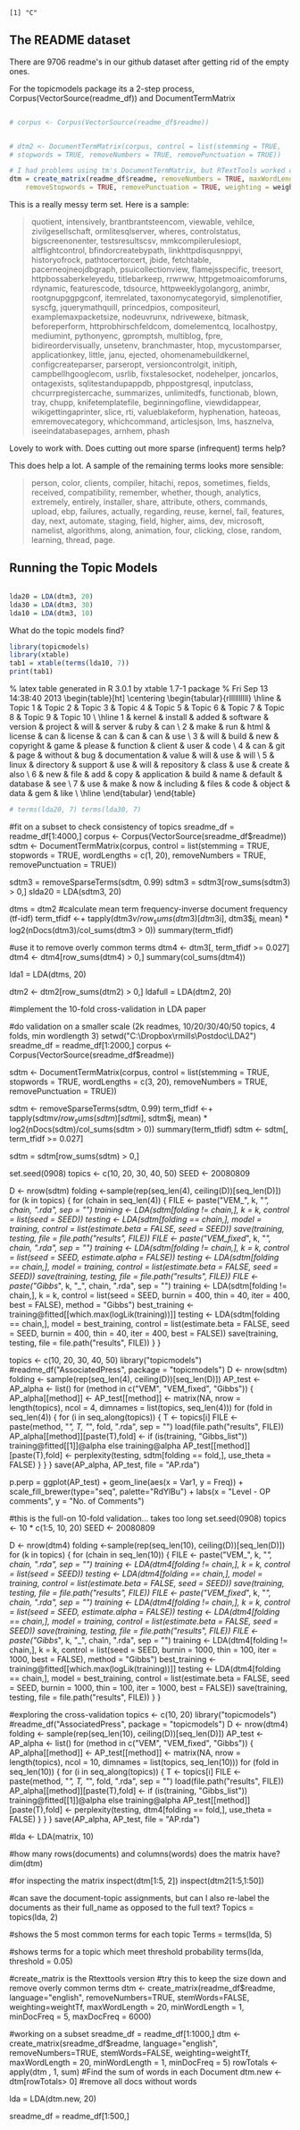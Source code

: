 
```
[1] "C"
```

## The README dataset 

There are 9706 readme's in our github dataset after getting rid of the empty ones.

For the topicmodels package its a 2-step process, Corpus(VectorSource(readme_df)) and DocumentTermMatrix


```r

# corpus <- Corpus(VectorSource(readme_df$readme))


# dtm2 <- DocumentTermMatrix(corpus, control = list(stemming = TRUE,
# stopwords = TRUE, removeNumbers = TRUE, removePunctuation = TRUE))

# I had problems using tm's DocumentTermMatrix, but RTextTools worked ok
dtm = create_matrix(readme_df$readme, removeNumbers = TRUE, maxWordLength = 20, 
    removeStopwords = TRUE, removePunctuation = TRUE, weighting = weightTf)
```


This is a really messy term set. Here is a sample:

> quotient, intensively, brantbrantsteencom, viewable, vehilce, zivilgesellschaft, ormlitesqlserver, wheres, controlstatus, bigscreenonenter, testsresultscsv, mmkcompilerulesiopt, altflightcontrol, bfindorcreatebypath, linkhttpdisqusnppyi, historyofrock, pathtocertorcert, jbide, fetchtable, pacerneojneojdbgraph, psuicollectionview, flamejsspecific, treesort, httpbossaberkeleyedu, titlebarkeep, rrwrww, httpgetmoaicomforums, rdynamic, featurescode, tdsource, httpweeklygolangorg, animbr, rootgnupggpgconf, itemrelated, taxonomycategoryid, simplenotifier, syscfg, jquerymathquill, princedpios, compositeurl, examplemaxpacketsize, nodeuvrunx, ndrivewexe, bitmask, beforeperform, httprobhirschfeldcom, domelementcq, localhostpy, mediumint, pythonyenc, gpromptsh, multiblog, fpre, bidireordervisually, unsetenv, branchmaster, htop, mycustomparser, applicationkey, little, janu, ejected, ohomenamebuildkernel, configcreateparser, parseropt, versioncontrolgit, initiph, campbellhgooglecom, usrlib, fixstalesocket, nodehelper, joncarlos, ontagexists, sqlitestandupappdb, phppostgresql, inputclass, chcurrpregistercache, summarizes, unlimitedfs, functionab, blown, tray, chupp, knifetemplatefile, beginningofline, viewdidappear, wikigettingaprinter, slice, rti, valueblakeform, hyphenation, hateoas, emremovecategory, whichcommand, articlesjson, lms, hasznelva, iseeindatabasepages, arnhem, phash

Lovely to work with. Does cutting out more sparse (infrequent) terms help?



This does help a  lot. A sample of the remaining terms looks more sensible: 

> person, color, clients, compiler, hitachi, repos, sometimes, fields, received, compatibility, remember, whether, though, analytics, extremely, entirely, installer, share, attribute, others, commands, upload, ebp, failures, actually, regarding, reuse, kernel, fail, features, day, next, automate, staging, field, higher, aims, dev, microsoft, namelist, algorithms, along, animation, four, clicking, close, random, learning, thread, page.

## Running the  Topic Models


```r

lda20 = LDA(dtm3, 20)
lda30 = LDA(dtm3, 30)
lda10 = LDA(dtm3, 10)
```


What do the topic models find?


```r
library(topicmodels)
library(xtable)
tab1 = xtable(terms(lda10, 7))
print(tab1)
```

% latex table generated in R 3.0.1 by xtable 1.7-1 package
% Fri Sep 13 14:38:40 2013
\begin{table}[ht]
\centering
\begin{tabular}{rllllllllll}
  \hline
 & Topic 1 & Topic 2 & Topic 3 & Topic 4 & Topic 5 & Topic 6 & Topic 7 & Topic 8 & Topic 9 & Topic 10 \\ 
  \hline
1 & kernel & install & added & software & version & project & will & server & ruby & can \\ 
  2 & make & run & html & license & can & license & can & can & can & use \\ 
  3 & will & build & new & copyright & game & please & function & client & user & code \\ 
  4 & can & git & page & without & bug & documentation & value & will & use & will \\ 
  5 & linux & directory & support & use & will & repository & class & use & create & also \\ 
  6 & new & file & add & copy & application & build & name & default & database & see \\ 
  7 & use & make & now & including & files & code & object & data & gem & like \\ 
   \hline
\end{tabular}
\end{table}

```r
# terms(lda20, 7) terms(lda30, 7)
```




#fit on a subset to check consistency of topics
sreadme_df = readme_df[1:4000,]
corpus <- Corpus(VectorSource(sreadme_df$readme))
sdtm <- DocumentTermMatrix(corpus,
	control = list(stemming = TRUE, stopwords = TRUE, wordLengths = c(1, 20),
	removeNumbers = TRUE, removePunctuation = TRUE))
	
sdtm3 = removeSparseTerms(sdtm, 0.99)
sdtm3 = sdtm3[row_sums(sdtm3) > 0,]
slda20 = LDA(sdtm3, 20)


dtms = dtm2
#calculate mean term frequency-inverse document frequency (tf-idf)
term_tfidf <-+ tapply(dtm3$v/row_sums(dtm3)[dtm3$i], dtm3$j, mean) *
	log2(nDocs(dtm3)/col_sums(dtm3 > 0))
summary(term_tfidf)

#use it to remove overly common terms
dtm4 <- dtm3[, term_tfidf >= 0.027]
dtm4 <- dtm4[row_sums(dtm4) > 0,]
summary(col_sums(dtm4))

lda1 = LDA(dtms, 20)

dtm2 <- dtm2[row_sums(dtm2) > 0,]
ldafull = LDA(dtm2, 20)



#implement the 10-fold cross-validation in LDA paper


#do validation on a smaller scale (2k readmes, 10/20/30/40/50 topics, 4 folds, min wordlength 3)
setwd("C:\\Dropbox\\rmills\\Postdoc\\LDA2")
sreadme_df = readme_df[1:2000,]
corpus <- Corpus(VectorSource(sreadme_df$readme))

sdtm <- DocumentTermMatrix(corpus,
	control = list(stemming = TRUE, stopwords = TRUE, wordLengths = c(3, 20),
	removeNumbers = TRUE, removePunctuation = TRUE))

sdtm <- removeSparseTerms(sdtm, 0.99)
term_tfidf <-+ tapply(sdtm$v/row_sums(sdtm)[sdtm$i], sdtm$j, mean) *
	log2(nDocs(sdtm)/col_sums(sdtm > 0))
summary(term_tfidf)
sdtm <- sdtm[, term_tfidf >= 0.027]

sdtm = sdtm[row_sums(sdtm) > 0,]

set.seed(0908)
topics <- c(10, 20, 30, 40, 50)
SEED <- 20080809

D <- nrow(sdtm)
folding <-sample(rep(seq_len(4), ceiling(D))[seq_len(D)])
for (k in topics) {
for (chain in seq_len(4)) {
FILE <- paste("VEM_", k, "_", chain, ".rda", sep = "")
training <- LDA(sdtm[folding != chain,], k = k,
control = list(seed = SEED))
testing <- LDA(sdtm[folding == chain,], model = training,
control = list(estimate.beta = FALSE, seed = SEED))
save(training, testing, file = file.path("results", FILE))
FILE <- paste("VEM_fixed_", k, "_", chain, ".rda", sep = "")
training <- LDA(sdtm[folding != chain,], k = k,
control = list(seed = SEED, estimate.alpha = FALSE))
testing <- LDA(sdtm[folding == chain,], model = training,
control = list(estimate.beta = FALSE, seed = SEED))
save(training, testing, file = file.path("results", FILE))
FILE <- paste("Gibbs_", k, "_", chain, ".rda", sep = "")
training <- LDA(sdtm[folding != chain,], k = k,
control = list(seed = SEED, burnin = 400, thin = 40,
iter = 400, best = FALSE), method = "Gibbs")
best_training <- training@fitted[[which.max(logLik(training))]]
testing <- LDA(sdtm[folding == chain,],
model = best_training, control = list(estimate.beta = FALSE,
seed = SEED, burnin = 400, thin = 40, iter = 400, best = FALSE))
save(training, testing, file = file.path("results", FILE))
	}
}

topics <- c(10, 20, 30, 40, 50)
library("topicmodels")
#readme_df("AssociatedPress", package = "topicmodels")
D <- nrow(sdtm)
folding <-
sample(rep(seq_len(4), ceiling(D))[seq_len(D)])
AP_test <- AP_alpha <- list()
for (method in c("VEM", "VEM_fixed", "Gibbs")) {
AP_alpha[[method]] <- AP_test[[method]] <- matrix(NA,
nrow = length(topics), ncol = 4, dimnames = list(topics, seq_len(4)))
for (fold in seq_len(4)) {
for (i in seq_along(topics)) {
T <- topics[i]
FILE <- paste(method, "_", T, "_", fold, ".rda", sep = "")
load(file.path("results", FILE))
AP_alpha[[method]][paste(T),fold] <-
if (is(training, "Gibbs_list")) training@fitted[[1]]@alpha
else training@alpha
AP_test[[method]][paste(T),fold] <- perplexity(testing,
sdtm[folding == fold,], use_theta = FALSE)
}
}
}
save(AP_alpha, AP_test, file = "AP.rda")





p.perp = 
	ggplot(AP_test) +
	geom_line(aes(x = Var1, y = Freq)) +
	scale_fill_brewer(type="seq", palette="RdYlBu") +
	labs(x = "Level - OP comments", y = "No. of Comments") 

#this is the full-on 10-fold validation... takes too long
set.seed(0908)
topics <- 10 * c(1:5, 10, 20)
SEED <- 20080809

D <- nrow(dtm4)
folding <-sample(rep(seq_len(10), ceiling(D))[seq_len(D)])
for (k in topics) {
for (chain in seq_len(10)) {
FILE <- paste("VEM_", k, "_", chain, ".rda", sep = "")
training <- LDA(dtm4[folding != chain,], k = k,
control = list(seed = SEED))
testing <- LDA(dtm4[folding == chain,], model = training,
control = list(estimate.beta = FALSE, seed = SEED))
save(training, testing, file = file.path("results", FILE))
FILE <- paste("VEM_fixed_", k, "_", chain, ".rda", sep = "")
training <- LDA(dtm4[folding != chain,], k = k,
control = list(seed = SEED, estimate.alpha = FALSE))
testing <- LDA(dtm4[folding == chain,], model = training,
control = list(estimate.beta = FALSE, seed = SEED))
save(training, testing, file = file.path("results", FILE))
FILE <- paste("Gibbs_", k, "_", chain, ".rda", sep = "")
training <- LDA(dtm4[folding != chain,], k = k,
control = list(seed = SEED, burnin = 1000, thin = 100,
iter = 1000, best = FALSE), method = "Gibbs")
best_training <- training@fitted[[which.max(logLik(training))]]
testing <- LDA(dtm4[folding == chain,],
model = best_training, control = list(estimate.beta = FALSE,
seed = SEED, burnin = 1000, thin = 100, iter = 1000, best = FALSE))
save(training, testing, file = file.path("results", FILE))
}
}

#exploring the cross-validation
topics <- c(10, 20)
library("topicmodels")
#readme_df("AssociatedPress", package = "topicmodels")
D <- nrow(dtm4)
folding <-
sample(rep(seq_len(10), ceiling(D))[seq_len(D)])
AP_test <- AP_alpha <- list()
for (method in c("VEM", "VEM_fixed", "Gibbs")) {
AP_alpha[[method]] <- AP_test[[method]] <- matrix(NA,
nrow = length(topics), ncol = 10, dimnames = list(topics, seq_len(10)))
for (fold in seq_len(10)) {
for (i in seq_along(topics)) {
T <- topics[i]
FILE <- paste(method, "_", T, "_", fold, ".rda", sep = "")
load(file.path("results", FILE))
AP_alpha[[method]][paste(T),fold] <-
if (is(training, "Gibbs_list")) training@fitted[[1]]@alpha
else training@alpha
AP_test[[method]][paste(T),fold] <- perplexity(testing,
dtm4[folding == fold,], use_theta = FALSE)
}
}
}
save(AP_alpha, AP_test, file = "AP.rda")

#lda <- LDA(matrix, 10)


#how many rows(documents) and columns(words) does the matrix have?
dim(dtm)

#for inspecting the matrix
inspect(dtm[1:5, 2])
inspect(dtm2[1:5,1:50])


#can save the document-topic assignments, but can I also re-label the documents as their full_name as opposed to the full text?
Topics = topics(lda, 2)

#shows the 5 most common terms for each topic
Terms = terms(lda, 5)

#shows terms for a topic which meet threshold probability
terms(lda, threshold = 0.05)


#create_matrix is the Rtexttools version
#try this to keep the size down and remove overly common terms
dtm <- create_matrix(readme_df$readme, language="english", removeNumbers=TRUE, stemWords=FALSE, weighting=weightTf, maxWordLength = 20, minWordLength = 1, minDocFreq = 5, maxDocFreq = 6000)


#working on a subset
sreadme_df = readme_df[1:1000,]
dtm <- create_matrix(sreadme_df$readme, language="english", removeNumbers=TRUE, stemWords=FALSE, weighting=weightTf, maxWordLength = 20, minWordLength = 1, minDocFreq = 5)
rowTotals <- apply(dtm , 1, sum) #Find the sum of words in each Document
dtm.new   <- dtm[rowTotals> 0]           #remove all docs without words

lda = LDA(dtm.new, 20)


sreadme_df = readme_df[1:500,]

